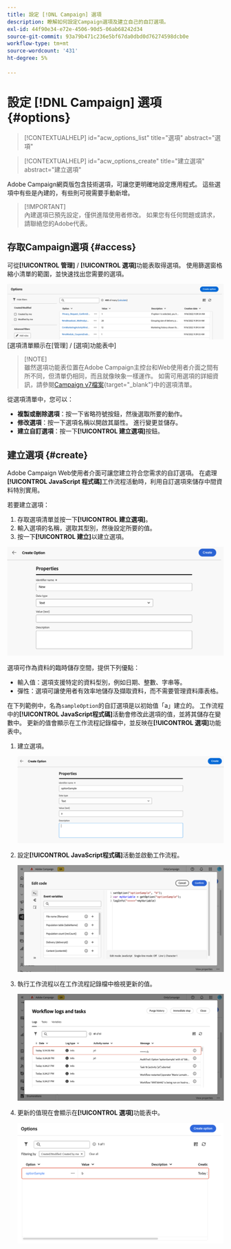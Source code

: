 ```yaml
---
title: 設定 [!DNL Campaign] 選項
description: 瞭解如何設定Campaign選項及建立自己的自訂選項。
exl-id: 44f90e34-e72e-4506-90d5-06ab68242d34
source-git-commit: 93a79b471c236e5bf67da0dbd0d76274598dcb0e
workflow-type: tm+mt
source-wordcount: '431'
ht-degree: 5%

---
```


# 設定 [!DNL Campaign] 選項 {#options}

>[!CONTEXTUALHELP]
>id="acw_options_list"
>title="選項"
>abstract="選項"

>[!CONTEXTUALHELP]
>id="acw_options_create"
>title="建立選項"
>abstract="建立選項"

Adobe Campaign網頁版包含技術選項，可讓您更明確地設定應用程式。 這些選項中有些是內建的，有些則可視需要手動新增。

>[!IMPORTANT]\
>內建選項已預先設定，僅供進階使用者修改。 如果您有任何問題或請求，請聯絡您的Adobe代表。

## 存取Campaign選項 {#access}

可從&#x200B;**[!UICONTROL 管理]** / **[!UICONTROL 選項]**&#x200B;功能表取得選項。 使用篩選窗格縮小清單的範圍，並快速找出您需要的選項。

![](assets/options-list.png)\
[選項清單顯示在[管理] / [選項]功能表中]

>[!NOTE]\
>雖然選項功能表位置在Adobe Campaign主控台和Web使用者介面之間有所不同，但清單仍相同，而且就像映象一樣運作。 如需可用選項的詳細資訊，請參閱[Campaign v7檔案](https://experienceleague.adobe.com/en/docs/campaign-classic/using/installing-campaign-classic/appendices/configuring-campaign-options){target="_blank"}中的選項清單。

從選項清單中，您可以：

* **複製或刪除選項**：按一下省略符號按鈕，然後選取所要的動作。
* **修改選項**：按一下選項名稱以開啟其屬性。 進行變更並儲存。
* **建立自訂選項**：按一下&#x200B;**[!UICONTROL 建立選項]**&#x200B;按鈕。

## 建立選項 {#create}

Adobe Campaign Web使用者介面可讓您建立符合您需求的自訂選項。 在處理 **[!UICONTROL JavaScript 程式碼]**&#x200B;工作流程活動時，利用自訂選項來儲存中間資料特別實用。

若要建立選項：

1. 存取選項清單並按一下&#x200B;**[!UICONTROL 建立選項]**。
1. 輸入選項的名稱，選取其型別，然後設定所要的值。
1. 按一下&#x200B;**[!UICONTROL 建立]**&#x200B;以建立選項。

![建立選項介面，顯示名稱、型別和值的欄位](assets/options-create.png)

選項可作為資料的臨時儲存空間，提供下列優點：

* 輸入值：選項支援特定的資料型別，例如日期、整數、字串等。
* 彈性：選項可讓使用者有效率地儲存及擷取資料，而不需要管理資料庫表格。

在下列範例中，名為`sampleOption`的自訂選項是以初始值「a」建立的。 工作流程中的&#x200B;**[!UICONTROL JavaScript程式碼]**&#x200B;活動會修改此選項的值，並將其儲存在變數中。 更新的值會顯示在工作流程記錄檔中，並反映在&#x200B;**[!UICONTROL 選項]**&#x200B;功能表中。

1. 建立選項。

   ![自訂選項建立介面顯示名稱`sampleOption`和初始值「a」](assets/options-sample-create.png)

1. 設定&#x200B;**[!UICONTROL JavaScript程式碼]**&#x200B;活動並啟動工作流程。

   ![JavaScript程式碼活動設定介面](assets/options-sample-javascript.png)

1. 執行工作流程以在工作流程記錄檔中檢視更新的值。

   ![顯示自訂選項更新值的工作流程記錄檔](assets/options-sample-logs.png)

1. 更新的值現在會顯示在&#x200B;**[!UICONTROL 選項]**&#x200B;功能表中。

   ![選項功能表顯示自訂選項更新值](assets/options-sample-updated.png)